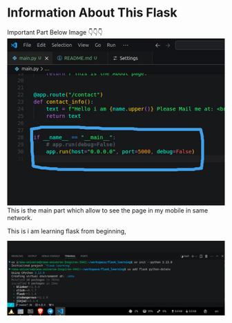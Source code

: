 # Information About This Flask


Important Part Below Image 👇👇👇
![Available This Page in my mobile in same wifi](files/images/2_open_web_in_mobile.png)
This is the main part which allow to see the page in my mobile in same network.




This is i am learning flask from beginning,

![Making This Project](files/images/1_how_i_started.png)

